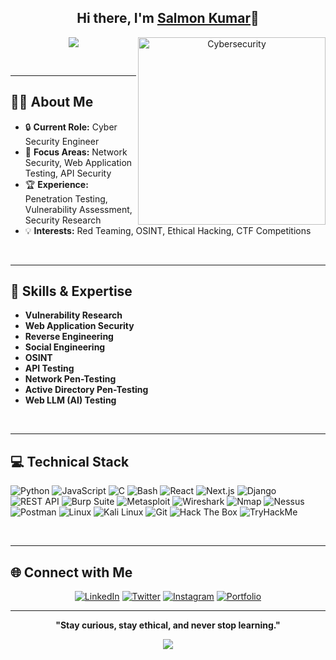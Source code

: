 <h2 align="center">Hi there, I'm <a href="https://github.com/MrRocketttt">Salmon Kumar</a>👋</h2>

<p align="center">
  <a href="https://github.com/MrRocketttt">
    <img src="https://readme-typing-svg.demolab.com?font=Fira+Code&size=40&duration=2000&pause=500&color=F77B33&center=true&vCenter=true&width=900&lines=Ethical+Hacker;Security+Researcher;Bug+Bounty+Hunter">
  </a>

<img align="right" alt="Cybersecurity" width="300" src="https://user-images.githubusercontent.com/74038190/225813708-98b745f2-7d22-48cf-9150-083f1b00d6c9.gif">

</p>
<br clear="left"/>

---

## 👨‍💻 About Me

- 🔒 **Current Role:** Cyber Security Engineer
- 📍 **Focus Areas:** Network Security, Web Application Testing, API Security
- 🏆 **Experience:** Penetration Testing, Vulnerability Assessment, Security Research
- 💡 **Interests:** Red Teaming, OSINT, Ethical Hacking, CTF Competitions

<br clear="right"/>

---

## 🔑 Skills & Expertise

- **Vulnerability Research**
- **Web Application Security**
- **Reverse Engineering**
- **Social Engineering**
- **OSINT**
- **API Testing**
- **Network Pen-Testing**
- **Active Directory Pen-Testing**
- **Web LLM (AI) Testing**

<br clear="left"/>

---

## 💻 Technical Stack

![Python](https://img.shields.io/badge/Python-14354C?style=for-the-badge&logo=python&logoColor=white)
![JavaScript](https://img.shields.io/badge/JavaScript-F7DF1E?style=for-the-badge&logo=javascript&logoColor=black)
![C](https://img.shields.io/badge/C-00599C?style=for-the-badge&logo=c&logoColor=white)
![Bash](https://img.shields.io/badge/Bash-4EAA25?style=for-the-badge&logo=gnu-bash&logoColor=white)
![React](https://img.shields.io/badge/React-20232A?style=for-the-badge&logo=react&logoColor=61DAFB)
![Next.js](https://img.shields.io/badge/Next.js-000000?style=for-the-badge&logo=next.js&logoColor=white)
![Django](https://img.shields.io/badge/Django-092E20?style=for-the-badge&logo=django&logoColor=white)
![REST API](https://img.shields.io/badge/REST%20API-00599C?style=for-the-badge&logo=api&logoColor=white)
![Burp Suite](https://img.shields.io/badge/Burp_Suite-FF6600?style=for-the-badge&logo=portswigger&logoColor=white)
![Metasploit](https://img.shields.io/badge/Metasploit-2596CD?style=for-the-badge&logo=metasploit&logoColor=white)
![Wireshark](https://img.shields.io/badge/Wireshark-1679A7?style=for-the-badge&logo=wireshark&logoColor=white)
![Nmap](https://img.shields.io/badge/Nmap-4682B4?style=for-the-badge&logo=nmap&logoColor=white)
![Nessus](https://img.shields.io/badge/Nessus-00C176?style=for-the-badge&logoColor=white)
![Postman](https://img.shields.io/badge/Postman-FF6C37?style=for-the-badge&logo=postman&logoColor=white)
![Linux](https://img.shields.io/badge/Linux-FCC624?style=for-the-badge&logo=linux&logoColor=black)
![Kali Linux](https://img.shields.io/badge/Kali_Linux-557C94?style=for-the-badge&logo=kali-linux&logoColor=white)
![Git](https://img.shields.io/badge/Git-F05032?style=for-the-badge&logo=git&logoColor=white)
![Hack The Box](https://img.shields.io/badge/-HackTheBox-9FEF00?style=for-the-badge&logo=hackthebox&logoColor=white)
![TryHackMe](https://img.shields.io/badge/-TryHackMe-212C42?style=for-the-badge&logo=tryhackme&logoColor=white)

<br clear="center"/>

---

## 🌐 Connect with Me

<div align="center">
  
[![LinkedIn](https://img.shields.io/badge/LinkedIn-blue?style=for-the-badge&logo=linkedin&logoColor=white)](https://www.linkedin.com/in/mrrockettt)
[![Twitter](https://img.shields.io/badge/Twitter-black?style=for-the-badge&logo=twitter&logoColor=white)](https://x.com/mr_rockettt)
[![Instagram](https://img.shields.io/badge/Instagram-E4405F?style=for-the-badge&logo=instagram&logoColor=white)](https://www.instagram.com/mr_rockettt/)
[![Portfolio](https://img.shields.io/badge/Website-222?style=for-the-badge&logo=githubpages&logoColor=white)](https://mrrockettt.github.io/)

---

<p align="center">
  <strong>"Stay curious, stay ethical, and never stop learning."</strong>
</p>

<p align="center">
  <img src="https://readme-typing-svg.demolab.com?font=Fira+Code&size=26&duration=2500&pause=500&color=F77B33&center=true&vCenter=true&width=650&lines=Hack+the+Planet!" />
</p>
